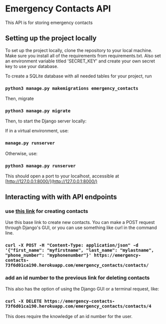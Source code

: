 # Emergency Contacts API

This API is for storing emergency contacts

## Setting up the project locally

To set up the project locally, clone the repository to your local machine. Make sure you install all of the requirements from requirements.txt.
Also set an environment variable titled 'SECRET_KEY' and create your own secret key to use your database.

To create a SQLite database with all needed tables for your project, run
### `python3 manage.py makemigrations emergency_contacts`

Then, migrate
### `python3 manage.py migrate`

Then, to start the Django server locally:

If in a virtual environment, use:
### `manage.py runserver`

Otherwise, use:
### `python3 manage.py runserver`

This should open a port to your localhost, accessible at [http://127.0.0.1:8000/](http://127.0.0.1:8000/)

## Interacting with with API endpoints

### use [this link](https://emergency-contacts-73f6d01ca190.herokuapp.com/emergency_contacts/contacts/) for creating contacts

Use this base link to create new contacts. You can make a POST request through Django's GUI, or you can use something 
like curl in the command line.
### `curl -X POST -H "Content-Type: application/json" -d '{"first_name": "myfirstname", "last_name": "mylastname", "phone_number": "myphonenumber"}' https://emergency-contacts-73f6d01ca190.herokuapp.com/emergency_contacts/contacts/`

### add an id number to the previous link for deleting contacts

This also has the option of using the Django GUI or a terminal request, like:
### `curl -X DELETE https://emergency-contacts-73f6d01ca190.herokuapp.com/emergency_contacts/contacts/4`

This does require the knowledge of an id number for the user.
